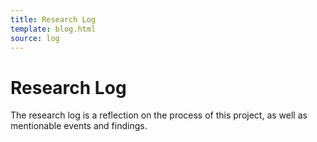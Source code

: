 ```yaml
---
title: Research Log
template: blog.html
source: log
---
```

# Research Log
The research log is a reflection on the process of this project, as well as mentionable events and findings.

